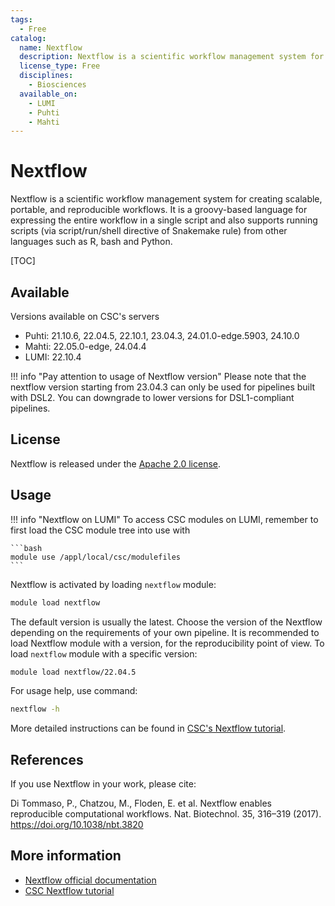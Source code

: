 ```yaml
---
tags:
  - Free
catalog:
  name: Nextflow
  description: Nextflow is a scientific workflow management system for creating scalable, portable, and reproducible workflows
  license_type: Free
  disciplines:
    - Biosciences
  available_on:
    - LUMI
    - Puhti
    - Mahti
---
```


# Nextflow

Nextflow is a scientific workflow management system for creating scalable,
portable, and reproducible workflows. It is a groovy-based language for expressing the entire workflow in a single script and also supports running scripts (via script/run/shell directive of Snakemake rule) from other languages such as R, bash and Python. 


[TOC]

## Available 

Versions available on CSC's servers

* Puhti: 21.10.6, 22.04.5, 22.10.1, 23.04.3, 24.01.0-edge.5903, 24.10.0
* Mahti: 22.05.0-edge, 24.04.4
* LUMI: 22.10.4

!!! info "Pay attention to usage of Nextflow version"
    Please note that the nextflow version starting from 23.04.3 can only be
    used for pipelines built with DSL2. You can downgrade to lower versions
    for DSL1-compliant pipelines.

## License

Nextflow is released under the
[Apache 2.0 license](https://github.com/nextflow-io/nextflow/blob/master/COPYING).

## Usage

!!! info "Nextflow on LUMI"
    To access CSC modules on LUMI, remember to first load the CSC module tree
    into use with

    ```bash
    module use /appl/local/csc/modulefiles
    ```

Nextflow is activated by loading `nextflow` module:

```bash
module load nextflow
```

The default version is usually the latest. Choose the version of the Nextflow depending on the requirements of your own pipeline. It is recommended to load Nextflow module with a version, for the reproducibility point of view.  To load `nextflow` module with a specific version:

```bash
module load nextflow/22.04.5
```

For usage help, use command:

```bash
nextflow -h
```

More detailed instructions can be found in
[CSC's Nextflow tutorial](../support/tutorials/nextflow-tutorial.md).

## References

If you use Nextflow in your work, please cite:

Di Tommaso, P., Chatzou, M., Floden, E. et al. Nextflow enables reproducible
computational workflows. Nat. Biotechnol. 35, 316–319 (2017).
<https://doi.org/10.1038/nbt.3820>

## More information

* [Nextflow official documentation](https://www.nextflow.io/docs/latest/index.html)
* [CSC Nextflow tutorial](../support/tutorials/nextflow-tutorial.md)
